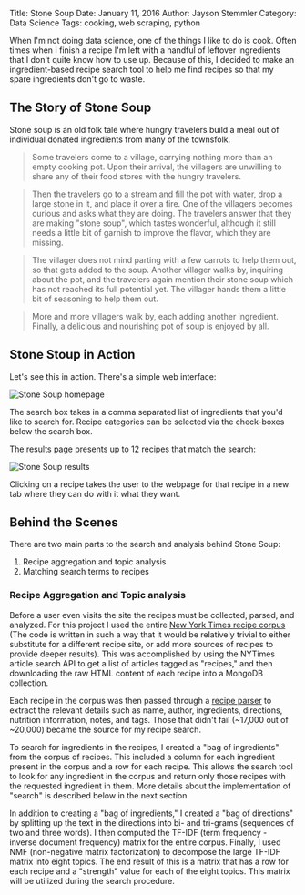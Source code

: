 Title: Stone Soup
Date: January 11, 2016
Author: Jayson Stemmler
Category: Data Science
Tags: cooking, web scraping, python

When I'm not doing data science, one of the things I like to do is cook.
Often times when I finish a recipe I'm left with a handful of leftover
ingredients that I don't quite know how to use up. Because of this, I
decided to make an ingredient-based recipe search tool to help me find
recipes so that my spare ingredients don't go to waste.

## The Story of Stone Soup

Stone soup is an old folk tale where hungry travelers build a meal out of
individual donated ingredients from many of the townsfolk.

> Some travelers come to a village, carrying nothing more than an empty cooking pot. Upon their arrival, the villagers are unwilling to share any of their food stores with the hungry travelers.

> Then the travelers go to a stream and fill the pot with water, drop a large stone in it, and place it over a fire. One of the villagers becomes curious and asks what they are doing. The travelers answer that they are making "stone soup", which tastes wonderful, although it still needs a little bit of garnish to improve the flavor, which they are missing.

> The villager does not mind parting with a few carrots to help them out, so that gets added to the soup. Another villager walks by, inquiring about the pot, and the travelers again mention their stone soup which has not reached its full potential yet. The villager hands them a little bit of seasoning to help them out.

> More and more villagers walk by, each adding another ingredient. Finally, a delicious and nourishing pot of soup is enjoyed by all.

## Stone Stoup in Action

Let's see this in action. There's a simple web interface:

![Stone Soup homepage](https://storage.googleapis.com/jdstemmler-blog-images/2016/01/stone-soup/homepage.jpg)

The search box takes in a comma separated list of ingredients that you'd like
to search for. Recipe categories can be selected via the check-boxes below the
search box.

The results page presents up to 12 recipes that match the search:

![Stone Soup results](https://storage.googleapis.com/jdstemmler-blog-images/2016/01/stone-soup/results.jpg)

Clicking on a recipe takes the user to the webpage for that recipe in a new tab
where they can do with it what they want.

## Behind the Scenes

There are two main parts to the search and analysis behind Stone Soup:

  1. Recipe aggregation and topic analysis
  2. Matching search terms to recipes

### Recipe Aggregation and Topic analysis

Before a user even visits the site the recipes must be collected, parsed, and
analyzed. For this project I used the entire [New York Times recipe corpus](http://cooking.nytimes.com) (The code is written in such a way that it would be relatively trivial to either substitute for a different recipe site, or add more sources of recipes to provide deeper results). This was accomplished by using the NYTimes article search API to get a list of articles tagged as "recipes," and then downloading the raw HTML content of each recipe into a MongoDB collection.

Each recipe in the corpus was then passed through a [recipe parser](https://github.com/jdstemmler/stone-soup/blob/master/tools/recipetools/parsers/recipe_parsers.py) to extract the relevant details such as name, author, ingredients, directions, nutrition information, notes, and tags. Those that didn't fail (~17,000 out of ~20,000) became the source for my recipe search.

To search for ingredients in the recipes, I created a "bag of ingredients" from the corpus of recipes. This included a column for each ingredient present in the corpus and a row for each recipe. This allows the search tool to look for any ingredient in the corpus and return only those recipes with the requested ingredient in them. More details about the implementation of "search" is described below in the next section.

In addition to creating a "bag of ingredients," I created a "bag of directions" by splitting up the text in the directions into bi- and tri-grams (sequences of two and three words). I then computed the TF-IDF (term frequency - inverse document frequency) matrix for the entire corpus. Finally, I used NMF (non-negative matrix factorization) to decompose the large TF-IDF matrix into eight topics. The end result of this is a matrix that has a row for each recipe and a "strength" value for each of the eight topics. This matrix will be utilized during the search procedure.
